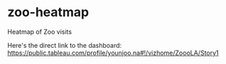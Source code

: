 # zoo-heatmap
Heatmap of Zoo visits 


Here's the direct link to the dashboard: https://public.tableau.com/profile/younjoo.na#!/vizhome/ZoooLA/Story1
